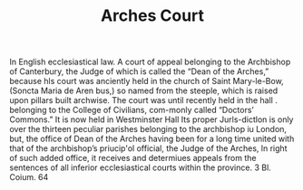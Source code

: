 ---
title: Arches Court
permalink: "/definitions/arches-court.html"
body: In English ecclesiastical law. A court of appeal belonging to the Archbishop
  of Canterbury, the Judge of which is called the “Dean of the Arches,” because hls
  court was anciently held in the church of Saint Mary-le-Bow, (Soncta Maria de Aren
  bus,) so named from the steeple, which is raised upon pillars built archwise. The
  court was until recently held in the hall . belonging to the College of Civilians,
  com-monly called “Doctors’ Commons.” It is now held in Westminster Hall Its proper
  Jurls-dictlon is only over the thirteen peculiar parishes belonging to the archbishop
  iu London, but, the office of Dean of the Arches having been for a long time united
  with that of the archbishop’s priucip'ol official, the Judge of the Arches, ln right
  of such added office, it receives and determiues appeals from the sentences of all
  inferior ecclesiastical courts within the province. 3 Bl. Coium. 64
published_at: '2018-07-07'
layout: post
---